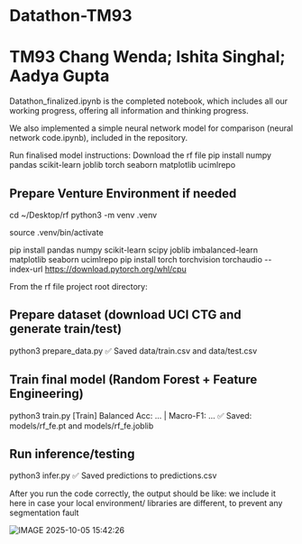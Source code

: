 # Datathon-TM93
# TM93 Chang Wenda; Ishita Singhal; Aadya Gupta

Datathon_finalized.ipynb is the completed notebook, which includes all our working progress, offering all information and thinking progress. 

We also implemented a simple neural network model for comparison (neural network code.ipynb), included in the repository.

Run finalised model instructions:
Download the rf file
pip install numpy pandas scikit-learn joblib torch seaborn matplotlib ucimlrepo

## Prepare Venture Environment if needed
cd ~/Desktop/rf
python3 -m venv .venv

source .venv/bin/activate

pip install pandas numpy scikit-learn scipy joblib imbalanced-learn matplotlib seaborn ucimlrepo
pip install torch torchvision torchaudio --index-url https://download.pytorch.org/whl/cpu 




From the rf file project root directory:
## Prepare dataset (download UCI CTG and generate train/test)
python3 prepare_data.py
✅ Saved data/train.csv and data/test.csv

## Train final model (Random Forest + Feature Engineering)
python3 train.py
[Train] Balanced Acc: ... | Macro-F1: ...
✅ Saved: models/rf_fe.pt and models/rf_fe.joblib

## Run inference/testing
python3 infer.py
✅ Saved predictions to predictions.csv

After you run the code correctly, the output should be like:
we include it here in case your local environment/ libraries are different, to prevent any segmentation fault

![IMAGE 2025-10-05 15:42:26](https://github.com/user-attachments/assets/631b8b49-eef5-4dc1-b557-bee62e70734a)
